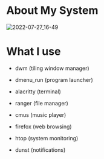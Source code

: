
# About My System <a name="About"></a>

![2022-07-27_16-49](https://user-images.githubusercontent.com/95656575/181278338-851664c9-bc53-49a4-ab2c-b8865066c9c5.png)

# What I use

- dwm (tiling window manager)
  
- dmenu_run (program launcher)
  
- alacritty (terminal)
  
- ranger (file manager)
  
- cmus (music player)
  
- firefox (web browsing)
  
- htop (system monitoring)
  
- dunst (notifications)
